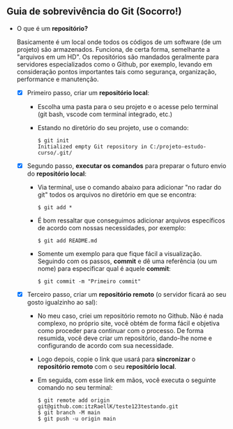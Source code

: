 

## Guia de sobrevivência do Git (Socorro!)

- O que é um **repositório?**

  Basicamente é um local onde todos os códigos de um software (de um projeto) são armazenados. Funciona, de certa forma, semelhante a "arquivos em um HD". Os repositórios são mandados geralmente para servidores especializados como o Github, por exemplo, levando em consideração pontos importantes tais como segurança, organização, performance e manutenção.

   

  - [x] Primeiro passo, criar um **repositório local**:

    - Escolha uma pasta para o seu projeto e o acesse pelo terminal (git bash, vscode com terminal integrado, etc.)

    - Estando no diretório do seu projeto, use o comando:

      ```
      $ git init
      Initialized empty Git repository in C:/projeto-estudo-curso/.git/
      ```

  

  - [x] Segundo passo, **executar os comandos** para preparar o futuro envio do **repositório local**:

    - Via terminal, use o comando abaixo para adicionar "no radar do git" todos os arquivos no diretório em que se encontra:

      ```
      $ git add *
      ```

    - É bom ressaltar que conseguimos adicionar arquivos específicos de acordo com nossas necessidades, por exemplo:

      ```
      $ git add README.md
      ```

    - Somente um exemplo para que fique fácil a visualização. Seguindo com os passos, **commit** e dê uma referência (ou um nome) para especificar qual é aquele **commit**:

      ```
      $ git commit -m "Primeiro commit"
      ```

      

  - [x] Terceiro passo, criar um **repositório remoto** (o servidor ficará ao seu gosto igualzinho ao sal):

    - No meu caso, criei um repositório remoto no Github. Não é nada complexo, no próprio site, você obtém de forma fácil e objetiva como proceder para continuar com o processo. De forma resumida, você deve criar um repositório, dando-lhe nome e configurando de acordo com sua necessidade.

    - Logo depois, copie o link que usará para **sincronizar** o **repositório remoto** com o seu **repositório local**.

    - Em seguida, com esse link em mãos, você executa o seguinte comando no seu terminal:

      ```
      $ git remote add origin git@github.com:itzRaellK/teste123testando.git
      $ git branch -M main
      $ git push -u origin main
      ```

      
